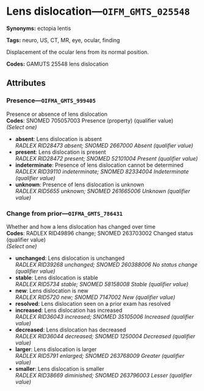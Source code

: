 # Lens dislocation—`OIFM_GMTS_025548`

**Synonyms:** ectopia lentis

**Tags:** neuro, US, CT, MR, eye, ocular, finding

Displacement of the ocular lens from its normal position.

**Codes:** GAMUTS 25548 lens dislocation

## Attributes

### Presence—`OIFMA_GMTS_999405`

Presence or absence of lens dislocation  
**Codes**: SNOMED 705057003 Presence (property) (qualifier value)  
*(Select one)*

- **absent**: Lens dislocation is absent  
_RADLEX RID28473 absent; SNOMED 2667000 Absent (qualifier value)_
- **present**: Lens dislocation is present  
_RADLEX RID28472 present; SNOMED 52101004 Present (qualifier value)_
- **indeterminate**: Presence of lens dislocation cannot be determined  
_RADLEX RID39110 indeterminate; SNOMED 82334004 Indeterminate (qualifier value)_
- **unknown**: Presence of lens dislocation is unknown  
_RADLEX RID5655 unknown; SNOMED 261665006 Unknown (qualifier value)_

### Change from prior—`OIFMA_GMTS_786431`

Whether and how a lens dislocation has changed over time  
**Codes**: RADLEX RID49896 change; SNOMED 263703002 Changed status (qualifier value)  
*(Select one)*

- **unchanged**: Lens dislocation is unchanged  
_RADLEX RID39268 unchanged; SNOMED 260388006 No status change (qualifier value)_
- **stable**: Lens dislocation is stable  
_RADLEX RID5734 stable; SNOMED 58158008 Stable (qualifier value)_
- **new**: Lens dislocation is new  
_RADLEX RID5720 new; SNOMED 7147002 New (qualifier value)_
- **resolved**: Lens dislocation seen on a prior exam has resolved  
- **increased**: Lens dislocation has increased  
_RADLEX RID36043 increased; SNOMED 35105006 Increased (qualifier value)_
- **decreased**: Lens dislocation has decreased  
_RADLEX RID36044 decreased; SNOMED 1250004 Decreased (qualifier value)_
- **larger**: Lens dislocation is larger  
_RADLEX RID5791 enlarged; SNOMED 263768009 Greater (qualifier value)_
- **smaller**: Lens dislocation is smaller  
_RADLEX RID38669 diminished; SNOMED 263796003 Lesser (qualifier value)_